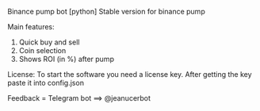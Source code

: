 Binance pump bot [python]
Stable version for binance pump

Main features:
1. Quick buy and sell
2. Coin selection
3. Shows ROI (in %) after pump

License:
To start the software you need a license key.
After getting the key paste it into config.json

Feedback = Telegram bot ==> @jeanucerbot  
